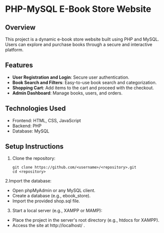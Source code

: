 # PHP-MySQL E-Book Store Website

## Overview
This project is a dynamic e-book store website built using PHP and MySQL. Users can explore and purchase books through a secure and interactive platform.

## Features
- **User Registration and Login**: Secure user authentication.
- **Book Search and Filters**: Easy-to-use book search and categorization.
- **Shopping Cart**: Add items to the cart and proceed with the checkout.
- **Admin Dashboard**: Manage books, users, and orders.

## Technologies Used
- Frontend: HTML, CSS, JavaScript
- Backend: PHP
- Database: MySQL

## Setup Instructions
1. Clone the repository:
   ```shell
   git clone https://github.com/<username>/<repository>.git
   cd <repository>
   
2.Import the database:
- Open phpMyAdmin or any MySQL client.
- Create a database (e.g., ebook_store).
- Import the provided shop.sql file.

3. Start a local server (e.g., XAMPP or MAMP):
- Place the project in the server's root directory (e.g., htdocs for XAMPP).
- Access the site at http://localhost/ <project-folder>.
